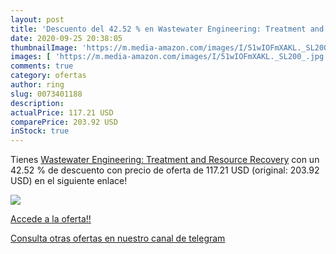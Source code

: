 ```yaml
---
layout: post
title: 'Descuento del 42.52 % en Wastewater Engineering: Treatment and Re'
date: 2020-09-25 20:38:05
thumbnailImage: 'https://m.media-amazon.com/images/I/51wIOFmXAKL._SL200_.jpg'
images: [ 'https://m.media-amazon.com/images/I/51wIOFmXAKL._SL200_.jpg' ]
comments: true
category: ofertas
author: ring
slug: 0073401188
description:
actualPrice: 117.21 USD
comparePrice: 203.92 USD
inStock: true
---
```


Tienes [Wastewater Engineering: Treatment and Resource Recovery](https://www.amazon.com/dp/0073401188/?tag=redken08-20) con un 42.52 % de descuento con precio de oferta de 117.21 USD (original: 203.92 USD) en el siguiente enlace!

[![](https://m.media-amazon.com/images/I/51wIOFmXAKL._SL200_.jpg)](https://www.amazon.com/dp/0073401188/?tag=redken08-20)

[Accede a la oferta!!](https://www.amazon.com/dp/0073401188/?tag=redken08-20)

[Consulta otras ofertas en nuestro canal de telegram](https://t.me/s/ofertas25)
